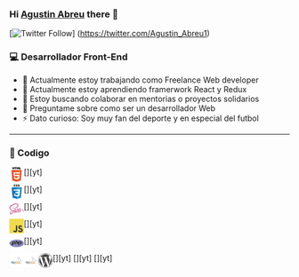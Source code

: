 ### Hi [Agustin Abreu] there 👋
[![Twitter Follow](https://img.shields.io/twitter/follow/Agustin_Abreu1?color=%231DA1F2&label=Agustin_abreu1&logo=Twitter&style=for-the-badge)] (https://twitter.com/Agustin_Abreu1)

### 💻 Desarrollador Front-End


- 🔭 Actualmente estoy trabajando como Freelance Web developer
- 🌱 Actualmente estoy aprendiendo framerwork React y Redux
- 👯 Estoy buscando colaborar en mentorias o proyectos    solidarios 
- 💬 Preguntame sobre como ser un desarrollador Web 
- ⚡ Dato curioso: Soy muy fan del deporte y en especial del futbol
---


### 🚀 Codigo 

[<img align="left" alt="HTML5" width="26px" src="https://raw.githubusercontent.com/github/explore/80688e429a7d4ef2fca1e82350fe8e3517d3494d/topics/html/html.png" />][yt]

[<img align="left" alt="CSS3" width="26px" src="https://raw.githubusercontent.com/github/explore/80688e429a7d4ef2fca1e82350fe8e3517d3494d/topics/css/css.png" />][yt]

[<img align="left" alt="Sass" width="26px" src="https://raw.githubusercontent.com/github/explore/80688e429a7d4ef2fca1e82350fe8e3517d3494d/topics/sass/sass.png" />][yt]

[<img align="left" alt="JavaScript" width="26px" src="https://raw.githubusercontent.com/github/explore/80688e429a7d4ef2fca1e82350fe8e3517d3494d/topics/javascript/javascript.png" />][yt]


[<img align="left" alt="Php" width="26px" src="https://raw.githubusercontent.com/github/explore/80688e429a7d4ef2fca1e82350fe8e3517d3494d/topics/php/php.png" />][yt]

[<img align="left" alt="MySQL" width="26px" src="https://raw.githubusercontent.com/github/explore/80688e429a7d4ef2fca1e82350fe8e3517d3494d/topics/mysql/mysql.png" />][yt]
[<img align="left" alt="MySQL" width="26px" src="https://raw.githubusercontent.com/github/explore/80688e429a7d4ef2fca1e82350fe8e3517d3494d/topics/mysql/mysql.png" />][yt]
[<img align="left" alt="MySQL" width="26px" src="https://raw.githubusercontent.com/github/explore/80688e429a7d4ef2fca1e82350fe8e3517d3494d/topics/WordPress/WordPress.png" />][yt]



<br/>








<!--LINKS-->

[Agustin Abreu]: https://agustin-abreu-front-end.netlify.app/ 